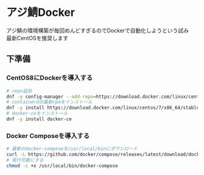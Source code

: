 # アジ鯖Docker

アジ鯖の環境構築が毎回めんどすぎるのでDockerで自動化しようという試み  
最新CentOSを推奨します

## 下準備

### CentOS8にDockerを導入する
```bash
# repo追加
dnf -y config-manager --add-repo=https://download.docker.com/linux/centos/docker-ce.repo
# containerdの最新rpmをインストール
dnf -y install https://download.docker.com/linux/centos/7/x86_64/stable/Packages/containerd.io-1.2.6-3.3.el7.x86_64.rpm
# docker-ceをインストール
dnf -y install docker-ce
```

### Docker Composeを導入する
```bash
# 最新のdocker-composeを/usr/local/binにダウンロード
curl -L https://github.com/docker/compose/releases/latest/download/docker-compose-$(uname -s)-$(uname -m) -o /usr/local/bin/docker-compose
# 実行可能にする
chmod -c +x /usr/local/bin/docker-compose
```
